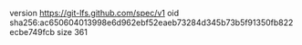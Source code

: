 version https://git-lfs.github.com/spec/v1
oid sha256:ac650604013998e6d962ebf52eaeb73284d345b73b5f91350fb822ecbe749fcb
size 361
